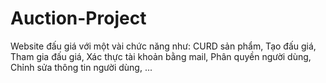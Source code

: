 # Auction-Project
Website đấu giá với một vài chức năng như: CURD sản phẩm, Tạo đấu giá, Tham gia đấu giá, Xác thực tài khoản bằng mail, Phân quyền người dùng, Chỉnh sửa thông tin người dùng, ...
